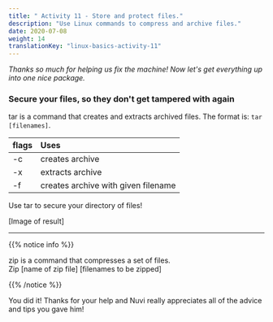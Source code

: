 ```yaml
---
title: " Activity 11 - Store and protect files."
description: "Use Linux commands to compress and archive files."
date: 2020-07-08
weight: 14
translationKey: "linux-basics-activity-11"
---
```


*Thanks so much for helping us fix the machine! Now let's get everything up into one nice package.*

### Secure your files, so they don't get tampered with again

tar is a command that creates and extracts archived files.
The format is: `tar [filenames]`.

| flags | Uses |
| :--- | :--- |
| -c | creates archive |
| -x | extracts archive |
| -f | creates archive with given filename |

Use tar to secure your directory of files!

[Image of result]

----
{{% notice info %}}

zip is a command that compresses a set of files.  
Zip [name of zip file] [filenames to be zipped]

{{% /notice %}}

You did it! Thanks for your help and Nuvi really appreciates all of the advice and tips you gave him!
